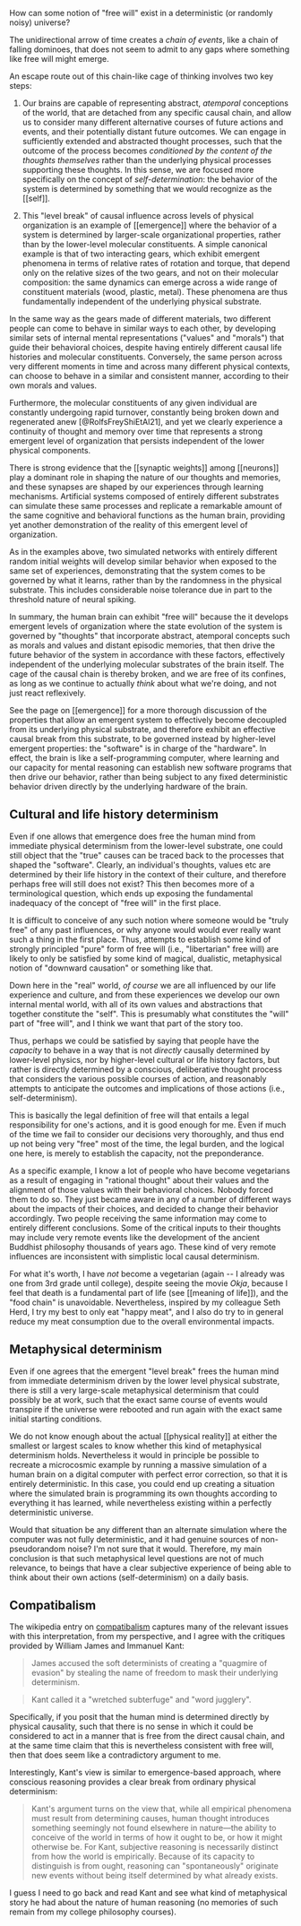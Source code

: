 How can some notion of "free will" exist in a deterministic (or randomly noisy) universe?

The unidirectional arrow of time creates a _chain of events_, like a chain of falling dominoes, that does not seem to admit to any gaps where something like free will might emerge.

An escape route out of this chain-like cage of thinking involves two key steps:

1. Our brains are capable of representing abstract, _atemporal_ conceptions of the world, that are detached from any specific causal chain, and allow us to consider many different alternative courses of future actions and events, and their potentially distant future outcomes. We can engage in sufficiently extended and abstracted thought processes, such that the outcome of the process becomes _conditioned by the content of the thoughts themselves_ rather than the underlying physical processes supporting these thoughts. In this sense, we are focused more specifically on the concept of _self-determination_: the behavior of the system is determined by something that we would recognize as the [[self]].

2. This "level break" of causal influence across levels of physical organization is an example of [[emergence]] where the behavior of a system is determined by larger-scale organizational properties, rather than by the lower-level molecular constituents. A simple canonical example is that of two interacting gears, which exhibit emergent phenomena in terms of relative rates of rotation and torque, that depend only on the relative sizes of the two gears, and not on their molecular composition: the same dynamics can emerge across a wide range of constituent materials (wood, plastic, metal). These phenomena are thus fundamentally independent of the underlying physical substrate.

In the same way as the gears made of different materials, two different people can come to behave in similar ways to each other, by developing similar sets of internal mental representations ("values" and "morals") that guide their behavioral choices, despite having entirely different causal life histories and molecular constituents. Conversely, the same person across very different moments in time and across many different physical contexts, can choose to behave in a similar and consistent manner, according to their own morals and values.

Furthermore, the molecular constituents of any given individual are constantly undergoing rapid turnover, constantly being broken down and regenerated anew [@RolfsFreyShiEtAl21], and yet we clearly experience a continuity of thought and memory over time that represents a strong emergent level of organization that persists independent of the lower physical components.

There is strong evidence that the [[synaptic weights]] among [[neurons]] play a dominant role in shaping the nature of our thoughts and memories, and these synapses are shaped by our experiences through learning mechanisms. Artificial systems composed of entirely different substrates can simulate these same processes and replicate a remarkable amount of the same cognitive and behavioral functions as the human brain, providing yet another demonstration of the reality of this emergent level of organization.

As in the examples above, two simulated networks with entirely different random initial weights will develop similar behavior when exposed to the same set of experiences, demonstrating that the system comes to be governed by what it learns, rather than by the randomness in the physical substrate. This includes considerable noise tolerance due in part to the threshold nature of neural spiking.

In summary, the human brain can exhibit "free will" because the it develops emergent levels of organization where the state evolution of the system is governed by "thoughts" that incorporate abstract, atemporal concepts such as morals and values and distant episodic memories, that then drive the future behavior of the system in accordance with these factors, effectively independent of the underlying molecular substrates of the brain itself. The cage of the causal chain is thereby broken, and we are free of its confines, as long as we continue to actually _think_ about what we're doing, and not just react reflexively.

See the page on [[emergence]] for a more thorough discussion of the properties that allow an emergent system to effectively become decoupled from its underlying physical substrate, and therefore exhibit an effective causal break from this substrate, to be governed instead by higher-level emergent properties: the "software" is in charge of the "hardware". In effect, the brain is like a self-programming computer, where learning and our capacity for mental reasoning can establish new software programs that then drive our behavior, rather than being subject to any fixed deterministic behavior driven directly by the underlying hardware of the brain.

## Cultural and life history determinism

Even if one allows that emergence does free the human mind from immediate physical determinism from the lower-level substrate, one could still object that the "true" causes can be traced back to the processes that shaped the  "software". Clearly, an individual's thoughts, values etc are determined by their life history in the context of their culture, and therefore perhaps free will still does not exist? This then becomes more of a terminological question, which ends up exposing the fundamental inadequacy of the concept of "free will" in the first place.

It is difficult to conceive of any such notion where someone would be "truly free" of any past influences, or why anyone would would ever really want such a thing in the first place. Thus, attempts to establish some kind of strongly principled "pure" form of free will (i.e., "libertarian" free will) are likely to only be satisfied by some kind of magical, dualistic, metaphysical notion of "downward causation" or something like that.

Down here in the "real" world, _of course_ we are all influenced by our life experience and culture, and from these experiences we develop our own internal mental world, with all of its own values and abstractions that together constitute the "self". This is presumably what constitutes the "will" part of "free will", and I think we want that part of the story too.

Thus, perhaps we could be satisfied by saying that people have the _capacity_ to behave in a way that is not _directly_ causally determined by lower-level physics, nor by higher-level cultural or life history factors, but rather is directly determined by a conscious, deliberative thought process that considers the various possible courses of action, and reasonably attempts to anticipate the outcomes and implications of those actions (i.e., self-determinism).

This is basically the legal definition of free will that entails a legal responsibility for one's actions, and it is good enough for me. Even if much of the time we fail to consider our decisions very thoroughly, and thus end up not being very "free" most of the time, the legal burden, and the logical one here, is merely to establish the capacity, not the preponderance.

As a specific example, I know a lot of people who have become vegetarians as a result of engaging in "rational thought" about their values and the alignment of those values with their behavioral choices. Nobody forced them to do so. They just became aware in any of a number of different ways about the impacts of their choices, and decided to change their behavior accordingly. Two people receiving the same information may come to entirely different conclusions. Some of the critical inputs to their thoughts may include very remote events like the development of the ancient Buddhist philosophy thousands of years ago. These kind of very remote influences are inconsistent with simplistic local causal determinism.

For what it's worth, I have _not_ become a vegetarian (again -- I already was one from 3rd grade until college), despite seeing the movie _Okja_, because I feel that death is a fundamental part of life (see [[meaning of life]]), and the "food chain" is unavoidable. Nevertheless, inspired by my colleague Seth Herd, I try my best to only eat "happy meat", and I also do try to in general reduce my meat consumption due to the overall environmental impacts.

## Metaphysical determinism

Even if one agrees that the emergent "level break" frees the human mind from immediate determinism driven by the lower level physical substrate, there is still a very large-scale metaphysical determinism that could possibly be at work, such that the exact same course of events would transpire if the universe were rebooted and run again with the exact same initial starting conditions.

We do not know enough about the actual [[physical reality]] at either the smallest or largest scales to know whether this kind of metaphysical determinism holds. Nevertheless it would in principle be possible to recreate a microcosmic example by running a massive simulation of a human brain on a digital computer with perfect error correction, so that it is entirely deterministic. In this case, you could end up creating a situation where the simulated brain is programming its own thoughts according to everything it has learned, while nevertheless existing within a perfectly deterministic universe.

Would that situation be any different than an alternate simulation where the computer was not fully deterministic, and it had genuine sources of non-pseudorandom noise? I'm not sure that it would. Therefore, my main conclusion is that such metaphysical level questions are not of much relevance, to beings that have a clear subjective experience of being able to think about their own actions (self-determinism) on a daily basis.

## Compatibalism

The wikipedia entry on [compatibalism](https://en.wikipedia.org/wiki/Compatibilism) captures many of the relevant issues with this interpretation, from my perspective, and I agree with the critiques provided by William James and Immanuel Kant:

> James accused the soft determinists of creating a "quagmire of evasion" by stealing the name of freedom to mask their underlying determinism.

> Kant called it a "wretched subterfuge" and "word jugglery".

Specifically, if you posit that the human mind is determined directly by physical causality, such that there is no sense in which it could be considered to act in a manner that is free from the direct causal chain, and at the same time claim that this is nevertheless consistent with free will, then that does seem like a contradictory argument to me.

Interestingly, Kant's view is similar to emergence-based approach, where conscious reasoning provides a clear break from ordinary physical determinism:

> Kant's argument turns on the view that, while all empirical phenomena must result from determining causes, human thought introduces something seemingly not found elsewhere in nature—the ability to conceive of the world in terms of how it ought to be, or how it might otherwise be. For Kant, subjective reasoning is necessarily distinct from how the world is empirically. Because of its capacity to distinguish is from ought, reasoning can "spontaneously" originate new events without being itself determined by what already exists.

I guess I need to go back and read Kant and see what kind of metaphysical story he had about the nature of human reasoning (no memories of such remain from my college philosophy courses).


